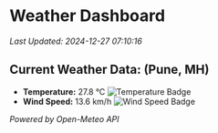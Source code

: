
# Weather Dashboard

_Last Updated: 2024-12-27 07:10:16_

## Current Weather Data: (Pune, MH)
- **Temperature:** 27.8 °C ![Temperature Badge](https://img.shields.io/badge/Temperature-Medium%20Temp-green)
- **Wind Speed:** 13.6 km/h ![Wind Speed Badge](https://img.shields.io/badge/Wind%20Speed-Low%20Wind-blue)

*Powered by Open-Meteo API*
